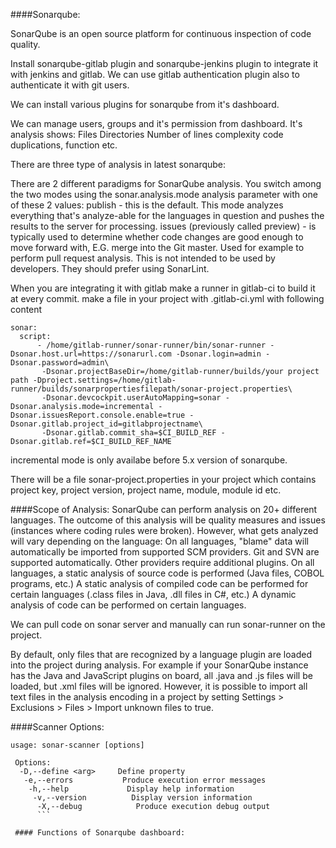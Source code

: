 ####Sonarqube:

SonarQube is an open source platform for continuous inspection of code quality.

Install sonarqube-gitlab plugin and sonarqube-jenkins plugin to integrate it with jenkins and gitlab. We can use gitlab authentication plugin also to authenticate it with git users.

We can install various plugins for sonarqube from it's dashboard.

We can manage users, groups and it's permission from dashboard. It's analysis shows:
Files
Directories
Number of lines
complexity
code duplications, function etc.

There are three type of analysis in latest sonarqube:

There are 2 different paradigms for SonarQube analysis. You switch among the two modes using the sonar.analysis.mode analysis parameter with one of these 2 values:
publish - this is the default. This mode analyzes everything that's analyze-able for the languages in question and pushes the results to the server for processing.
issues (previously called preview) - is typically used to determine whether code changes are good enough to move forward with, E.G. merge into the Git master. Used for example to perform pull request analysis. This is not intended to be used by developers. They should prefer using SonarLint.

When you are integrating it with gitlab make a runner in gitlab-ci to build it at every commit. make a file in your project with .gitlab-ci.yml with following content
```
sonar:
  script:
      - /home/gitlab-runner/sonar-runner/bin/sonar-runner -Dsonar.host.url=https://sonarurl.com -Dsonar.login=admin -Dsonar.password=admin\
       -Dsonar.projectBaseDir=/home/gitlab-runner/builds/your project path -Dproject.settings=/home/gitlab-runner/builds/sonarpropertiesfilepath/sonar-project.properties\
       -Dsonar.devcockpit.userAutoMapping=sonar -Dsonar.analysis.mode=incremental -Dsonar.issuesReport.console.enable=true -Dsonar.gitlab.project_id=gitlabprojectname\
       -Dsonar.gitlab.commit_sha=$CI_BUILD_REF -Dsonar.gitlab.ref=$CI_BUILD_REF_NAME
```
incremental mode is only availabe before 5.x version of sonarqube.

There will be a file sonar-project.properties in your project which contains project key, project version, project name, module, module id etc.

####Scope of Analysis:
SonarQube can perform analysis on 20+ different languages. The outcome of this analysis will be quality measures and issues (instances where coding rules were broken). However, what gets analyzed will vary depending on the language:
On all languages, "blame" data will automatically be imported from supported SCM providers. Git and SVN are supported automatically. Other providers require additional plugins.
On all languages, a static analysis of source code is performed (Java files, COBOL programs, etc.)
A static analysis of compiled code can be performed for certain languages (.class files in Java, .dll files in C#, etc.)
A dynamic analysis of code can be performed on certain languages.

We can pull code on sonar server and manually can run sonar-runner on the project.

By default, only files that are recognized by a language plugin are loaded into the project during analysis. For example if your SonarQube instance has the Java and JavaScript plugins on board, all .java and .js files will be loaded, but .xml files will be ignored. However, it is possible to import all text files in the analysis encoding in a project by setting Settings > Exclusions > Files > Import unknown files to true. 

####Scanner Options:
```
usage: sonar-scanner [options]
 
 Options:
  -D,--define <arg>     Define property
   -e,--errors           Produce execution error messages
    -h,--help             Display help information
     -v,--version          Display version information
      -X,--debug            Produce execution debug output
      ```

 #### Functions of Sonarqube dashboard:


